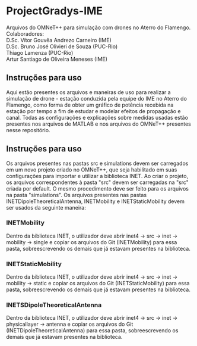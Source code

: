 # ProjectGradys-IME
Arquivos do OMNeT++ para simulação com drones no Aterro do Flamengo. <br />
Colaboradores: <br />
D.Sc. Vítor Gouvêa Andrezo Carneiro (IME) <br />
D.Sc. Bruno José Olivieri de Souza (PUC-Rio) <br />
Thiago Lamenza (PUC-Rio) <br />
Artur Santiago de Oliveira Meneses (IME)
## Instruções para uso
Aqui estão presentes os arquivos e maneiras de uso para realizar a simulação de drone - estação conduzida pela equipe do IME no Aterro do Flamengo, como forma de obter um gráfico de potência recebida na estação por tempo a fim de estudar e modelar efeitos de propagação e canal. Todas as configurações e explicações sobre medidas usadas estão presentes nos arquivos de MATLAB e nos arquivos do OMNeT++ presentes nesse repositório.
## Instruções para uso
Os arquivos presentes nas pastas src e simulations devem ser carregados em um novo projeto criado no OMNeT++, que seja habilitado em suas configurações para importar e utilizar a biblioteca INET. Ao criar o projeto, os arquivos correspondentes à pasta "src" devem ser carregadas na "src" criada por default. O mesmo procedimento deve ser feito para os arquivos na pasta "simulations".
Os arquivos presentes nas pastas INETDipoleTheoreticalAntenna, INETMobility e INETStaticMobility devem ser usados da seguinte maneira: 
### INETMobility
Dentro da biblioteca INET, o utilizador deve abrir inet4 -> src -> inet -> mobility -> single e copiar os arquivos do Git (INETMobility) para essa pasta, sobreescrevendo os demais que já estavam presentes na biblioteca.
### INETStaticMobility
Dentro da biblioteca INET, o utilizador deve abrir inet4 -> src -> inet -> mobility -> static e copiar os arquivos do Git (INETStaticMobility) para essa pasta, sobreescrevendo os demais que já estavam presentes na biblioteca.
### INETSDipoleTheoreticalAntenna
Dentro da biblioteca INET, o utilizador deve abrir inet4 -> src -> inet -> physicallayer -> antenna e copiar os arquivos do Git (INETDipoleTheoreticalAntenna) para essa pasta, sobreescrevendo os demais que já estavam presentes na biblioteca.
